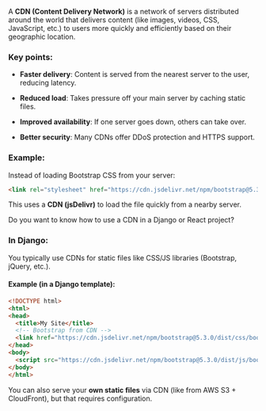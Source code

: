 A **CDN (Content Delivery Network)** is a network of servers distributed around the world that delivers content (like images, videos, CSS, JavaScript, etc.) to users more quickly and efficiently based on their geographic location.

### Key points:

- **Faster delivery**: Content is served from the nearest server to the user, reducing latency.
    
- **Reduced load**: Takes pressure off your main server by caching static files.
    
- **Improved availability**: If one server goes down, others can take over.
    
- **Better security**: Many CDNs offer DDoS protection and HTTPS support.

### Example:

Instead of loading Bootstrap CSS from your server:
~~~html
<link rel="stylesheet" href="https://cdn.jsdelivr.net/npm/bootstrap@5.3.0/dist/css/bootstrap.min.css">
~~~

This uses a **CDN (jsDelivr)** to load the file quickly from a nearby server.

Do you want to know how to use a CDN in a Django or React project?

### In **Django**:

You typically use CDNs for static files like CSS/JS libraries (Bootstrap, jQuery, etc.).

#### Example (in a Django template):
~~~html
<!DOCTYPE html>
<html>
<head>
  <title>My Site</title>
  <!-- Bootstrap from CDN -->
  <link href="https://cdn.jsdelivr.net/npm/bootstrap@5.3.0/dist/css/bootstrap.min.css" rel="stylesheet">
</head>
<body>
  <script src="https://cdn.jsdelivr.net/npm/bootstrap@5.3.0/dist/js/bootstrap.bundle.min.js"></script>
</body>
</html>
~~~

You can also serve your **own static files** via CDN (like from AWS S3 + CloudFront), but that requires configuration.
